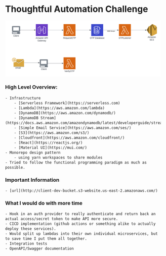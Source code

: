 # Thoughtful Automation Challenge

![LucidChart Diagram](assets/images/Thoughtful%20Automation.png?raw=true "LucidChart Diagram")
### High Level Overview: 
    - Infrastructure
        - [Serverless Framework](https://serverless.com)
        - [Lambda](https://aws.amazon.com/lambda)
        - [DynamoDB](https://aws.amazon.com/dynamodb/)
        - [DynamoDB Stream](https://docs.aws.amazon.com/amazondynamodb/latest/developerguide/streamsmain.html)
        - [Simple Email Service](https://aws.amazon.com/ses/)
        - [S3](https://aws.amazon.com/s3/)
        - [Cloudfront](https://aws.amazon.com/cloudfront/)
        - [React](https://reactjs.org/)
        - [Material UI](https://mui.com/)
    - Monorepo design pattern
        - using yarn workspaces to share modules
    - Tried to follow the functional programming paradigm as much as possible.

### Important Information
    - [url](http://client-dev-bucket.s3-website.us-east-2.amazonaws.com/)

### What I would do with more time
    - Hook in an auth provider to really authenticate and return back an actual access/secret token to make API more secure.
    - CICD implementation (github actions or something alike to actually deploy these services).
    - Would split up lambdas into their own individual microservices, but to save time I put them all together.
    - Integration tests
    - OpenAPI/Swagger documentation